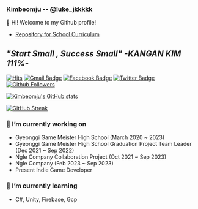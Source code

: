 ### Kimbeomju -- @luke_jkkkkk

👋 Hi! Welcome to my Github profile!

- [Repository for School Curriculum](http://ggm.gondr.net/user/profile/117)

## ***"Start Small , Success Small" -KANGAN KIM 111%-***
[![Hits](https://hits.seeyoufarm.com/api/count/incr/badge.svg?url=https%3A%2F%2Fgithub.com%2FK-beomju)](https://github.com/K-beomju)
[![Gmail Badge](https://img.shields.io/badge/-Gmail-d14836?style=flat-square&logo=Gmail&logoColor=white&link=mailto:kbj52264291@gmail.com)](mailto:kbj52264291@gmail.com)
[![Facebook Badge](https://img.shields.io/badge/-Facebook-1877f2?style=flat-square&logo=facebook&logoColor=white&link=https://www.facebook.com/kimbeomsic/)](https://www.facebook.com/kimbeomsic/)
[![Twitter Badge](https://img.shields.io/badge/-Twitter-1877f2?style=flat-square&logo=twitter&logoColor=white&link=https://twitter.com/K_beomju/)](https://twitter.com/K_beomju/)
[![Github Followers](https://img.shields.io/github/followers/K-beomju?color=06d6a0&label=Github%20Followers&style=for-the-badge)](https://github.com/K-beomju?tab=followers)

[![Kimbeomju's GitHub stats](https://github-readme-stats.vercel.app/api?username=K-beomju&show_icons=true&theme=dracula)](https://github.com/K-beomju)

[![GitHub Streak](https://github-readme-streak-stats.herokuapp.com?user=K-beomju&theme=dracula&date_format=M%20j%5B%2C%20Y%5D)](https://git.io/streak-stats)

### 🔭 I’m currently working on
- Gyeonggi Game Meister High School (March 2020 ~ 2023)
- Gyeonggi Game Meister High School Graduation Project Team Leader (Dec 2021 ~ Sep 2022)
- Ngle Company Collaboration Project (Oct 2021 ~ Sep 2023)
- Ngle Company (Feb 2023 ~ Sep 2023)
- Present Indie Game Developer

### 🌱 I’m currently learning
- C#, Unity, Firebase, Gcp


<!--


**K-beomju/K-beomju** is a ✨ _special_ ✨ repository because its `README.md` (this file) appears on your GitHub profile.

Here are some ideas to get you started:

- 🔭 I’m currently working on ...
- 🌱 I’m currently learning ...
- 👯 I’m looking to collaborate on ... 
- 🤔 I’m looking for help with ...
- 💬 Ask me about ...
- 📫 How to reach me: ...
- 😄 Pronouns: ...
- ⚡ Fun fact: ...
-->
